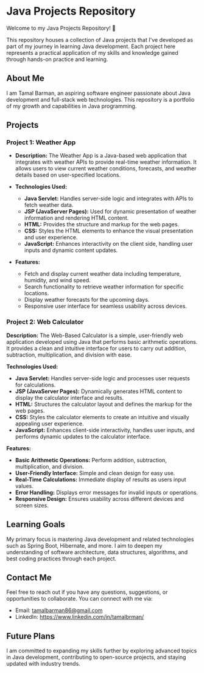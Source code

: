 # Java Projects Repository

Welcome to my Java Projects Repository! 🚀

This repository houses a collection of Java projects that I've developed as part of my journey in learning Java development. Each project here represents a practical application of my skills and knowledge gained through hands-on practice and learning.

## About Me

I am Tamal Barman, an aspiring software engineer passionate about Java development and full-stack web technologies. This repository is a portfolio of my growth and capabilities in Java programming.

## Projects

### Project 1: Weather App

- **Description:** The Weather App is a Java-based web application that integrates with weather APIs to provide real-time weather information. It allows users to view current weather conditions, forecasts, and weather details based on user-specified locations.

- **Technologies Used:**
  - **Java Servlet:** Handles server-side logic and integrates with APIs to fetch weather data.
  - **JSP (JavaServer Pages):** Used for dynamic presentation of weather information and rendering HTML content.
  - **HTML:** Provides the structure and markup for the web pages.
  - **CSS:** Styles the HTML elements to enhance the visual presentation and user experience.
  - **JavaScript:** Enhances interactivity on the client side, handling user inputs and dynamic content updates.
  
- **Features:**
  - Fetch and display current weather data including temperature, humidity, and wind speed.
  - Search functionality to retrieve weather information for specific locations.
  - Display weather forecasts for the upcoming days.
  - Responsive user interface for seamless usability across devices.
 
### Project 2: Web Calculator
**Description:** The Web-Based Calculator is a simple, user-friendly web application developed using Java that performs basic arithmetic operations. It provides a clean and intuitive interface for users to carry out addition, subtraction, multiplication, and division with ease.

**Technologies Used:**
- **Java Servlet:** Handles server-side logic and processes user requests for calculations.
- **JSP (JavaServer Pages):** Dynamically generates HTML content to display the calculator interface and results.
- **HTML:** Structures the calculator layout and defines the markup for the web pages.
- **CSS:** Styles the calculator elements to create an intuitive and visually appealing user experience.
- **JavaScript:** Enhances client-side interactivity, handles user inputs, and performs dynamic updates to the calculator interface.

**Features:**
- **Basic Arithmetic Operations:** Perform addition, subtraction, multiplication, and division.
- **User-Friendly Interface:** Simple and clean design for easy use.
- **Real-Time Calculations:** Immediate display of results as users input values.
- **Error Handling:** Displays error messages for invalid inputs or operations.
- **Responsive Design:** Ensures usability across different devices and screen sizes.

## Learning Goals

My primary focus is mastering Java development and related technologies such as Spring Boot, Hibernate, and more. I aim to deepen my understanding of software architecture, data structures, algorithms, and best coding practices through each project.

## Contact Me

Feel free to reach out if you have any questions, suggestions, or opportunities to collaborate. You can connect with me via:

- Email: tamalbarman86@gmail.com
- LinkedIn: https://www.linkedin.com/in/tamalbrman/

## Future Plans

I am committed to expanding my skills further by exploring advanced topics in Java development, contributing to open-source projects, and staying updated with industry trends.
